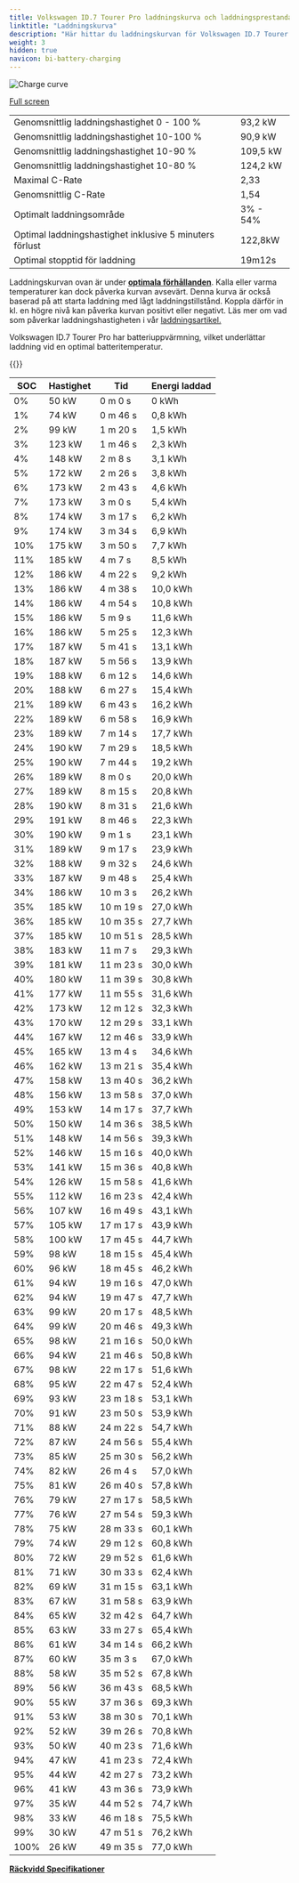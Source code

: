 ```yaml
---
title: Volkswagen ID.7 Tourer Pro laddningskurva och laddningsprestanda
linktitle: "Laddningskurva"
description: "Här hittar du laddningskurvan för Volkswagen ID.7 Tourer Pro."
weight: 3
hidden: true
navicon: bi-battery-charging
---
```

<!-- markdownlint-disable MD033 -->
<img src="/images/models/volkswagen/id.7/id.7_tourer_pro/chargingcurve.svg" alt="Charge curve" class="img-fluid">

[Full screen](/images/models/volkswagen/id.7/id.7_tourer_pro/chargingcurve.svg)


<table class="table table-striped border">
<tbody>
<tr>
<td>Genomsnittlig laddningshastighet 0 - 100 %</td><td>93,2 kW</td>
</tr>
<tr>
<td>Genomsnittlig laddningshastighet 10-100 %</td><td>90,9 kW</td>
</tr>
<tr>
<td>Genomsnittlig laddningshastighet 10-90 %</td><td>109,5 kW</td>
</tr>
<tr>
<td>Genomsnittlig laddningshastighet 10-80 %</td><td>124,2 kW</td>
</tr>
<tr>
<td>Maximal C-Rate</td><td>2,33</td>
</tr>
<tr>
<td>Genomsnittlig C-Rate</td><td>1,54</td>
</tr>
<tr>
<td>Optimalt laddningsområde</td><td>3% - 54%</td>
</tr>
<tr>
<td>Optimal laddningshastighet inklusive 5 minuters förlust</td><td>122,8kW</td>
</tr>
<tr>
<td>Optimal stopptid för laddning</td><td>19m12s</td>
</tr>
</tbody>
</table>


Laddningskurvan ovan är under **[optimala förhållanden](../../../../../technology/battery/charging/#temperatur)**. Kalla eller varma temperaturer kan dock påverka kurvan avsevärt. Denna kurva är också baserad på att starta laddning med lågt laddningstillstånd. Koppla därför in kl. en högre nivå kan påverka kurvan positivt eller negativt. Läs mer om vad som påverkar laddningshastigheten i vår [laddningsartikel.](../../../../../technology/battery/charging/)


Volkswagen ID.7 Tourer Pro har batteriuppvärmning, vilket underlättar laddning vid en optimal batteritemperatur.


{{<evkxdisplayaddarticle />}}
<table class="table table-striped border">
<thead>
<tr><th>SOC</th><th>Hastighet</th><th>Tid</th><th>Energi laddad</th></tr>
</thead>
<tbody>
<tr>
<td>0%</td><td>50 kW</td><td> 0 m 0 s </td><td>0 kWh </td>
</tr>
<tr>
<td>1%</td><td>74 kW</td><td> 0 m 46 s </td><td>0,8 kWh </td>
</tr>
<tr>
<td>2%</td><td>99 kW</td><td> 1 m 20 s </td><td>1,5 kWh </td>
</tr>
<tr>
<td>3%</td><td>123 kW</td><td> 1 m 46 s </td><td>2,3 kWh </td>
</tr>
<tr>
<td>4%</td><td>148 kW</td><td> 2 m 8 s </td><td>3,1 kWh </td>
</tr>
<tr>
<td>5%</td><td>172 kW</td><td> 2 m 26 s </td><td>3,8 kWh </td>
</tr>
<tr>
<td>6%</td><td>173 kW</td><td> 2 m 43 s </td><td>4,6 kWh </td>
</tr>
<tr>
<td>7%</td><td>173 kW</td><td> 3 m 0 s </td><td>5,4 kWh </td>
</tr>
<tr>
<td>8%</td><td>174 kW</td><td> 3 m 17 s </td><td>6,2 kWh </td>
</tr>
<tr>
<td>9%</td><td>174 kW</td><td> 3 m 34 s </td><td>6,9 kWh </td>
</tr>
<tr>
<td>10%</td><td>175 kW</td><td> 3 m 50 s </td><td>7,7 kWh </td>
</tr>
<tr>
<td>11%</td><td>185 kW</td><td> 4 m 7 s </td><td>8,5 kWh </td>
</tr>
<tr>
<td>12%</td><td>186 kW</td><td> 4 m 22 s </td><td>9,2 kWh </td>
</tr>
<tr>
<td>13%</td><td>186 kW</td><td> 4 m 38 s </td><td>10,0 kWh </td>
</tr>
<tr>
<td>14%</td><td>186 kW</td><td> 4 m 54 s </td><td>10,8 kWh </td>
</tr>
<tr>
<td>15%</td><td>186 kW</td><td> 5 m 9 s </td><td>11,6 kWh </td>
</tr>
<tr>
<td>16%</td><td>186 kW</td><td> 5 m 25 s </td><td>12,3 kWh </td>
</tr>
<tr>
<td>17%</td><td>187 kW</td><td> 5 m 41 s </td><td>13,1 kWh </td>
</tr>
<tr>
<td>18%</td><td>187 kW</td><td> 5 m 56 s </td><td>13,9 kWh </td>
</tr>
<tr>
<td>19%</td><td>188 kW</td><td> 6 m 12 s </td><td>14,6 kWh </td>
</tr>
<tr>
<td>20%</td><td>188 kW</td><td> 6 m 27 s </td><td>15,4 kWh </td>
</tr>
<tr>
<td>21%</td><td>189 kW</td><td> 6 m 43 s </td><td>16,2 kWh </td>
</tr>
<tr>
<td>22%</td><td>189 kW</td><td> 6 m 58 s </td><td>16,9 kWh </td>
</tr>
<tr>
<td>23%</td><td>189 kW</td><td> 7 m 14 s </td><td>17,7 kWh </td>
</tr>
<tr>
<td>24%</td><td>190 kW</td><td> 7 m 29 s </td><td>18,5 kWh </td>
</tr>
<tr>
<td>25%</td><td>190 kW</td><td> 7 m 44 s </td><td>19,2 kWh </td>
</tr>
<tr>
<td>26%</td><td>189 kW</td><td> 8 m 0 s </td><td>20,0 kWh </td>
</tr>
<tr>
<td>27%</td><td>189 kW</td><td> 8 m 15 s </td><td>20,8 kWh </td>
</tr>
<tr>
<td>28%</td><td>190 kW</td><td> 8 m 31 s </td><td>21,6 kWh </td>
</tr>
<tr>
<td>29%</td><td>191 kW</td><td> 8 m 46 s </td><td>22,3 kWh </td>
</tr>
<tr>
<td>30%</td><td>190 kW</td><td> 9 m 1 s </td><td>23,1 kWh </td>
</tr>
<tr>
<td>31%</td><td>189 kW</td><td> 9 m 17 s </td><td>23,9 kWh </td>
</tr>
<tr>
<td>32%</td><td>188 kW</td><td> 9 m 32 s </td><td>24,6 kWh </td>
</tr>
<tr>
<td>33%</td><td>187 kW</td><td> 9 m 48 s </td><td>25,4 kWh </td>
</tr>
<tr>
<td>34%</td><td>186 kW</td><td> 10 m 3 s </td><td>26,2 kWh </td>
</tr>
<tr>
<td>35%</td><td>185 kW</td><td> 10 m 19 s </td><td>27,0 kWh </td>
</tr>
<tr>
<td>36%</td><td>185 kW</td><td> 10 m 35 s </td><td>27,7 kWh </td>
</tr>
<tr>
<td>37%</td><td>185 kW</td><td> 10 m 51 s </td><td>28,5 kWh </td>
</tr>
<tr>
<td>38%</td><td>183 kW</td><td> 11 m 7 s </td><td>29,3 kWh </td>
</tr>
<tr>
<td>39%</td><td>181 kW</td><td> 11 m 23 s </td><td>30,0 kWh </td>
</tr>
<tr>
<td>40%</td><td>180 kW</td><td> 11 m 39 s </td><td>30,8 kWh </td>
</tr>
<tr>
<td>41%</td><td>177 kW</td><td> 11 m 55 s </td><td>31,6 kWh </td>
</tr>
<tr>
<td>42%</td><td>173 kW</td><td> 12 m 12 s </td><td>32,3 kWh </td>
</tr>
<tr>
<td>43%</td><td>170 kW</td><td> 12 m 29 s </td><td>33,1 kWh </td>
</tr>
<tr>
<td>44%</td><td>167 kW</td><td> 12 m 46 s </td><td>33,9 kWh </td>
</tr>
<tr>
<td>45%</td><td>165 kW</td><td> 13 m 4 s </td><td>34,6 kWh </td>
</tr>
<tr>
<td>46%</td><td>162 kW</td><td> 13 m 21 s </td><td>35,4 kWh </td>
</tr>
<tr>
<td>47%</td><td>158 kW</td><td> 13 m 40 s </td><td>36,2 kWh </td>
</tr>
<tr>
<td>48%</td><td>156 kW</td><td> 13 m 58 s </td><td>37,0 kWh </td>
</tr>
<tr>
<td>49%</td><td>153 kW</td><td> 14 m 17 s </td><td>37,7 kWh </td>
</tr>
<tr>
<td>50%</td><td>150 kW</td><td> 14 m 36 s </td><td>38,5 kWh </td>
</tr>
<tr>
<td>51%</td><td>148 kW</td><td> 14 m 56 s </td><td>39,3 kWh </td>
</tr>
<tr>
<td>52%</td><td>146 kW</td><td> 15 m 16 s </td><td>40,0 kWh </td>
</tr>
<tr>
<td>53%</td><td>141 kW</td><td> 15 m 36 s </td><td>40,8 kWh </td>
</tr>
<tr>
<td>54%</td><td>126 kW</td><td> 15 m 58 s </td><td>41,6 kWh </td>
</tr>
<tr>
<td>55%</td><td>112 kW</td><td> 16 m 23 s </td><td>42,4 kWh </td>
</tr>
<tr>
<td>56%</td><td>107 kW</td><td> 16 m 49 s </td><td>43,1 kWh </td>
</tr>
<tr>
<td>57%</td><td>105 kW</td><td> 17 m 17 s </td><td>43,9 kWh </td>
</tr>
<tr>
<td>58%</td><td>100 kW</td><td> 17 m 45 s </td><td>44,7 kWh </td>
</tr>
<tr>
<td>59%</td><td>98 kW</td><td> 18 m 15 s </td><td>45,4 kWh </td>
</tr>
<tr>
<td>60%</td><td>96 kW</td><td> 18 m 45 s </td><td>46,2 kWh </td>
</tr>
<tr>
<td>61%</td><td>94 kW</td><td> 19 m 16 s </td><td>47,0 kWh </td>
</tr>
<tr>
<td>62%</td><td>94 kW</td><td> 19 m 47 s </td><td>47,7 kWh </td>
</tr>
<tr>
<td>63%</td><td>99 kW</td><td> 20 m 17 s </td><td>48,5 kWh </td>
</tr>
<tr>
<td>64%</td><td>99 kW</td><td> 20 m 46 s </td><td>49,3 kWh </td>
</tr>
<tr>
<td>65%</td><td>98 kW</td><td> 21 m 16 s </td><td>50,0 kWh </td>
</tr>
<tr>
<td>66%</td><td>94 kW</td><td> 21 m 46 s </td><td>50,8 kWh </td>
</tr>
<tr>
<td>67%</td><td>98 kW</td><td> 22 m 17 s </td><td>51,6 kWh </td>
</tr>
<tr>
<td>68%</td><td>95 kW</td><td> 22 m 47 s </td><td>52,4 kWh </td>
</tr>
<tr>
<td>69%</td><td>93 kW</td><td> 23 m 18 s </td><td>53,1 kWh </td>
</tr>
<tr>
<td>70%</td><td>91 kW</td><td> 23 m 50 s </td><td>53,9 kWh </td>
</tr>
<tr>
<td>71%</td><td>88 kW</td><td> 24 m 22 s </td><td>54,7 kWh </td>
</tr>
<tr>
<td>72%</td><td>87 kW</td><td> 24 m 56 s </td><td>55,4 kWh </td>
</tr>
<tr>
<td>73%</td><td>85 kW</td><td> 25 m 30 s </td><td>56,2 kWh </td>
</tr>
<tr>
<td>74%</td><td>82 kW</td><td> 26 m 4 s </td><td>57,0 kWh </td>
</tr>
<tr>
<td>75%</td><td>81 kW</td><td> 26 m 40 s </td><td>57,8 kWh </td>
</tr>
<tr>
<td>76%</td><td>79 kW</td><td> 27 m 17 s </td><td>58,5 kWh </td>
</tr>
<tr>
<td>77%</td><td>76 kW</td><td> 27 m 54 s </td><td>59,3 kWh </td>
</tr>
<tr>
<td>78%</td><td>75 kW</td><td> 28 m 33 s </td><td>60,1 kWh </td>
</tr>
<tr>
<td>79%</td><td>74 kW</td><td> 29 m 12 s </td><td>60,8 kWh </td>
</tr>
<tr>
<td>80%</td><td>72 kW</td><td> 29 m 52 s </td><td>61,6 kWh </td>
</tr>
<tr>
<td>81%</td><td>71 kW</td><td> 30 m 33 s </td><td>62,4 kWh </td>
</tr>
<tr>
<td>82%</td><td>69 kW</td><td> 31 m 15 s </td><td>63,1 kWh </td>
</tr>
<tr>
<td>83%</td><td>67 kW</td><td> 31 m 58 s </td><td>63,9 kWh </td>
</tr>
<tr>
<td>84%</td><td>65 kW</td><td> 32 m 42 s </td><td>64,7 kWh </td>
</tr>
<tr>
<td>85%</td><td>63 kW</td><td> 33 m 27 s </td><td>65,4 kWh </td>
</tr>
<tr>
<td>86%</td><td>61 kW</td><td> 34 m 14 s </td><td>66,2 kWh </td>
</tr>
<tr>
<td>87%</td><td>60 kW</td><td> 35 m 3 s </td><td>67,0 kWh </td>
</tr>
<tr>
<td>88%</td><td>58 kW</td><td> 35 m 52 s </td><td>67,8 kWh </td>
</tr>
<tr>
<td>89%</td><td>56 kW</td><td> 36 m 43 s </td><td>68,5 kWh </td>
</tr>
<tr>
<td>90%</td><td>55 kW</td><td> 37 m 36 s </td><td>69,3 kWh </td>
</tr>
<tr>
<td>91%</td><td>53 kW</td><td> 38 m 30 s </td><td>70,1 kWh </td>
</tr>
<tr>
<td>92%</td><td>52 kW</td><td> 39 m 26 s </td><td>70,8 kWh </td>
</tr>
<tr>
<td>93%</td><td>50 kW</td><td> 40 m 23 s </td><td>71,6 kWh </td>
</tr>
<tr>
<td>94%</td><td>47 kW</td><td> 41 m 23 s </td><td>72,4 kWh </td>
</tr>
<tr>
<td>95%</td><td>44 kW</td><td> 42 m 27 s </td><td>73,2 kWh </td>
</tr>
<tr>
<td>96%</td><td>41 kW</td><td> 43 m 36 s </td><td>73,9 kWh </td>
</tr>
<tr>
<td>97%</td><td>35 kW</td><td> 44 m 52 s </td><td>74,7 kWh </td>
</tr>
<tr>
<td>98%</td><td>33 kW</td><td> 46 m 18 s </td><td>75,5 kWh </td>
</tr>
<tr>
<td>99%</td><td>30 kW</td><td> 47 m 51 s </td><td>76,2 kWh </td>
</tr>
<tr>
<td>100%</td><td>26 kW</td><td> 49 m 35 s </td><td>77,0 kWh </td>
</tr>
</tbody>
</table>

<div class="mt-3 mb-3">
<a href="../rangeandconsumption/" class="text-decoration-none text-black">
<strong><i class="bi-arrow-left"></i> Räckvidd </strong>
</a>
<a href="../specifications/" class="text-decoration-none text-black float-end">
<strong>Specifikationer <i class="bi-arrow-right"></i></strong>
</a>
</div>
